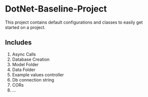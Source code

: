 # DotNet-Baseline-Project

This project contains default configurations and classes to easily get started on a project.

## Includes 
1) Async Calls 
2) Database Creation
3) Model Folder
4) Data Folder 
5) Example values controller
6) Db connection string
7) CORs 
8) ...
